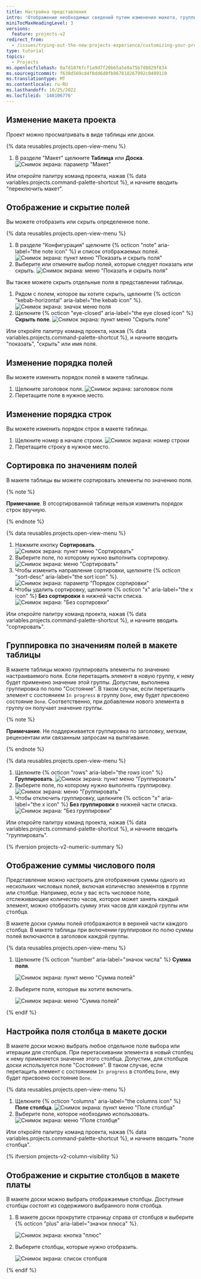 ```yaml
---
title: Настройка представления
intro: 'Отображение необходимых сведений путем изменения макета, группировки и сортировки в проекте.'
miniTocMaxHeadingLevel: 3
versions:
  feature: projects-v2
redirect_from:
  - /issues/trying-out-the-new-projects-experience/customizing-your-project-views
type: tutorial
topics:
  - Projects
ms.openlocfilehash: 0a7d1076fcf1a9d7f20b65a5e0a75b7d8029f834
ms.sourcegitcommit: f638d569cd4f0dd6d0fb967818267992c0499110
ms.translationtype: MT
ms.contentlocale: ru-RU
ms.lasthandoff: 10/25/2022
ms.locfileid: '148106776'
---
```

## Изменение макета проекта

Проект можно просматривать в виде таблицы или доски.

{% data reusables.projects.open-view-menu %}
1. В разделе "Макет" щелкните **Таблица** или **Доска**.
   ![Снимок экрана: параметр "Макет"](/assets/images/help/projects-v2/table-or-board.png)

 

Или откройте палитру команд проекта, нажав {% data variables.projects.command-palette-shortcut %}, и начните вводить "переключить макет".

## Отображение и скрытие полей

Вы можете отобразить или скрыть определенное поле.

{% data reusables.projects.open-view-menu %}
1. В разделе "Конфигурация" щелкните {% octicon "note" aria-label="the note icon" %} и список отображаемых полей.
   ![Снимок экрана: пункт меню "Показать и скрыть поля"](/assets/images/help/projects-v2/show-hide-fields-menu-item.png)
1. Выберите или отмените выбор полей, которые следует показать или скрыть.
   ![Снимок экрана: меню "Показать и скрыть поля"](/assets/images/help/projects-v2/show-hide-fields.png)

Вы также можете скрыть отдельные поля в представлении таблицы.

1. Рядом с полем, которое вы хотите скрыть, щелкните {% octicon "kebab-horizontal" aria-label="the kebab icon" %}.
   ![Снимок экрана: значок меню поля](/assets/images/help/projects-v2/modify-field-menu.png)
1. Щелкните {% octicon "eye-closed" aria-label="the eye closed icon" %} **Скрыть поле**.
   ![Снимок экрана: пункт меню "Скрыть поле"](/assets/images/help/projects-v2/hide-field-via-menu.png)

Или откройте палитру команд проекта, нажав {% data variables.projects.command-palette-shortcut %}, и начните вводить "показать", "скрыть" или имя поля.

## Изменение порядка полей

Вы можете изменить порядок полей в макете таблицы.

1. Щелкните заголовок поля.
   ![Снимок экрана: заголовок поля](/assets/images/help/projects-v2/select-field-header.png)
2. Перетащите поле в нужное место.

## Изменение порядка строк

Вы можете изменить порядок строк в макете таблицы.

1. Щелкните номер в начале строки.
   ![Снимок экрана: номер строки](/assets/images/help/projects-v2/select-row-number.png)
2. Перетащите строку в нужное место.

## Сортировка по значениям полей

В макете таблицы вы можете сортировать элементы по значению поля.

{% note %}

**Примечание**. В отсортированной таблице нельзя изменить порядок строк вручную.

{% endnote %}

{% data reusables.projects.open-view-menu %}
1. Нажмите кнопку **Сортировать**.
   ![Снимок экрана: пункт меню "Сортировать"](/assets/images/help/projects-v2/sort-menu-item.png)
1. Выберите поле, по которому нужно выполнить сортировку.
   ![Снимок экрана: меню "Сортировать"](/assets/images/help/projects-v2/sort-menu.png)
2. Чтобы изменить направление сортировки, щелкните {% octicon "sort-desc" aria-label="the sort icon" %}.
   ![Снимок экрана: параметр "Порядок сортировки"](/assets/images/help/projects-v2/sort-order.png)
3. Чтобы удалить сортировку, щелкните {% octicon "x" aria-label="the x icon" %} **Без сортировки** в нижней части списка.
   ![Снимок экрана: "Без сортировки"](/assets/images/help/projects-v2/no-sorting.png)

Или откройте палитру команд проекта, нажав {% data variables.projects.command-palette-shortcut %}, и начните вводить "сортировать".

## Группировка по значениям полей в макете таблицы

В макете таблицы можно группировать элементы по значению настраиваемого поля. Если перетащить элемент в новую группу, к нему будет применено значение этой группы. Допустим, выполнена группировка по полю "Состояние". В таком случае, если перетащить элемент с состоянием `In progress` в группу `Done`, ему будет присвоено состояние `Done`. Соответственно, при добавлении нового элемента в группу он получает значение группы.

{% note %}

**Примечание**. Не поддерживается группировка по заголовку, меткам, рецензентам или связанным запросам на вытягивание.

{% endnote %}

{% data reusables.projects.open-view-menu %}
1. Щелкните {% octicon "rows" aria-label="the rows icon" %} **Группировать**.
   ![Снимок экрана: пункт меню "Группировать"](/assets/images/help/projects-v2/group-menu-item.png)
1. Выберите поле, по которому нужно выполнять группировку.
   ![Снимок экрана: меню "Группировать"](/assets/images/help/projects-v2/group-menu.png)
2. Чтобы отключить группировку, щелкните {% octicon "x" aria-label="the x icon" %} **Без группировки** в нижней части списка.
   ![Снимок экрана: "Без группировки"](/assets/images/help/projects-v2/no-grouping.png)

Или откройте палитру команд проекта, нажав {% data variables.projects.command-palette-shortcut %}, и начните вводить "группировать".

{% ifversion projects-v2-numeric-summary %}

## Отображение суммы числового поля

Представление можно настроить для отображения суммы одного из нескольких числовых полей, включая количество элементов в группе или столбце. Например, если у вас есть числовое поле, отслеживающее количество часов, которое может занять каждый элемент, можно отобразить сумму этих часов для каждой группы или столбца.

В макете доски суммы полей отображаются в верхней части каждого столбца. В макете таблицы при включении группировки по полю суммы полей включаются в заголовок каждой группы.

{% data reusables.projects.open-view-menu %}
1. Щелкните {% octicon "number" aria-label="значок числа" %} **Сумма поля**.
   
   ![Снимок экрана: пункт меню "Сумма полей"](/assets/images/help/projects-v2/field-sum-menu.png)
   
1. Выберите поля, которые вы хотите включить.
   
   ![Снимок экрана: меню "Сумма полей"](/assets/images/help/projects-v2/field-sum-select-field.png)
   

{% endif %}

## Настройка поля столбца в макете доски

В макете доски можно выбрать любое отдельное поле выбора или итерации для столбцов. При перетаскивании элемента в новый столбец к нему применяется значение этого столбца. Допустим, для столбцов доски используется поле "Состояние". В таком случае, если перетащить элемент с состоянием `In progress` в столбец `Done`, ему будет присвоено состояние `Done`.

{% data reusables.projects.open-view-menu %}
1. Щелкните {% octicon "columns" aria-label="the columns icon" %} **Поле столбца**.
   ![Снимок экрана: пункт меню "Поле столбца"](/assets/images/help/projects-v2/column-field-menu-item.png)
1. Выберите поле, которое необходимо использовать.
   ![Снимок экрана: меню "Поле столбце"](/assets/images/help/projects-v2/column-field-menu.png)

Или откройте палитру команд проекта, нажав {% data variables.projects.command-palette-shortcut %}, и начните вводить "поле столбца".

{% ifversion projects-v2-column-visibility %}

## Отображение и скрытие столбцов в макете платы

В макете доски можно выбрать отображаемые столбцы. Доступные столбцы состоят из содержимого выбранного поля столбца.

1. В макете доски прокрутите страницу справа от столбцов и выберите {% octicon "plus" aria-label="значок плюса" %}.
   
   ![Снимок экрана: кнопка "плюс"](/assets/images/help/projects-v2/board-add-column.png)
   
1. Выберите столбцы, которые нужно отобразить.
   
   ![Снимок экрана: список столбцов](/assets/images/help/projects-v2/board-select-columns.png)
   
{% endif %}
